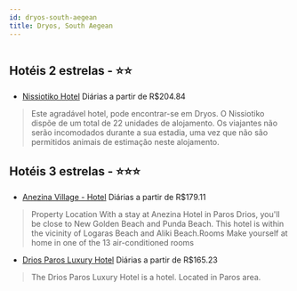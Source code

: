 ```yaml
---
id: dryos-south-aegean
title: Dryos, South Aegean
---
```


<center><img src="https://photos.hotelbeds.com/giata/28/283592/283592a_hb_a_001.jpg" alt="" /></center>


## Hotéis 2 estrelas - ⭐️⭐️

-    [Nissiotiko Hotel](https://www.hurb.com/hoteis/dryos/nissiotiko-hotel-JNP-JP308077?cmp=18055) Diárias a partir de R$204.84
   > Este agradável hotel, pode encontrar-se em Dryos. O Nissiotiko dispõe de um total de 22 unidades de alojamento. Os viajantes não serão incomodados durante a sua estadia, uma vez que não são permitidos animais de estimação neste alojamento. 

## Hotéis 3 estrelas - ⭐️⭐️⭐️

-    [Anezina Village - Hotel](https://www.hurb.com/hoteis/dryos/anezina-village-hotel-JNP-JP100961?cmp=18055) Diárias a partir de R$179.11
   > Property Location With a stay at Anezina Hotel in Paros Drios, you&apos;ll be close to New Golden Beach and Punda Beach. This hotel is within the vicinity of Logaras Beach and Aliki Beach.Rooms Make yourself at home in one of the 13 air-conditioned rooms 
-    [Drios Paros Luxury Hotel](https://www.hurb.com/hoteis/dryos/drios-paros-luxury-hotel-JNP-JP00932N?cmp=18055) Diárias a partir de R$165.23
   > The Drios Paros Luxury Hotel is a  hotel. Located in Paros area.
